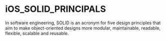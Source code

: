 # iOS_SOLID_PRINCIPALS
 In software engineering, SOLID is an acronym for five design principles that aim to make object-oriented designs more modular, maintainable, readable, flexible, scalable and reusable. 
